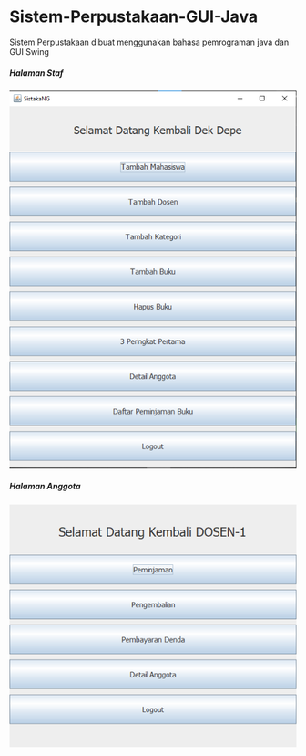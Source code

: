 # Sistem-Perpustakaan-GUI-Java
Sistem Perpustakaan dibuat menggunakan bahasa pemrograman java dan GUI Swing

##### Halaman Staf
![Halaman Staf](./preview/halaman_staf.png)

##### Halaman Anggota
![Halaman Anggota](./preview/halaman_anggota.png)
